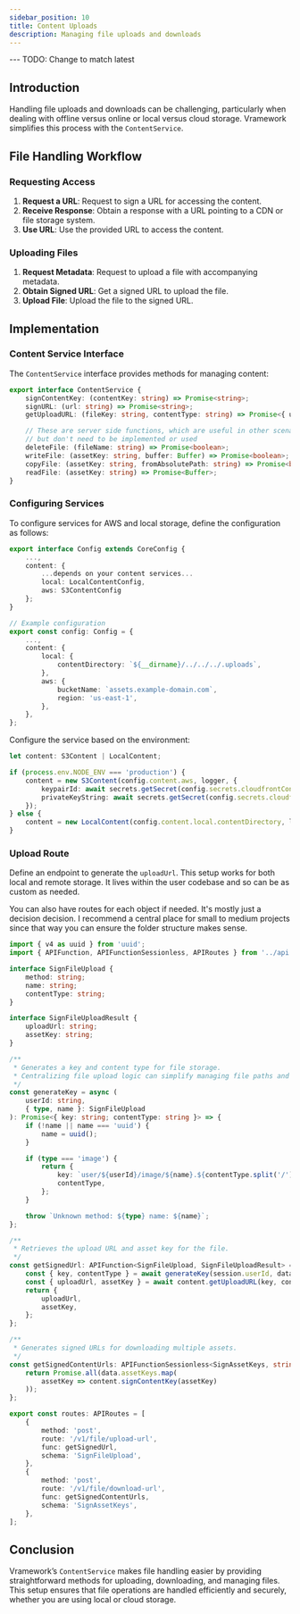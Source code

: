 ```yaml
---
sidebar_position: 10
title: Content Uploads
description: Managing file uploads and downloads
---
```


--- TODO: Change to match latest

## Introduction

Handling file uploads and downloads can be challenging, particularly when dealing with offline versus online or local versus cloud storage. Vramework simplifies this process with the `ContentService`.

## File Handling Workflow

### Requesting Access

1. **Request a URL**: Request to sign a URL for accessing the content.
2. **Receive Response**: Obtain a response with a URL pointing to a CDN or file storage system.
3. **Use URL**: Use the provided URL to access the content.

### Uploading Files

1. **Request Metadata**: Request to upload a file with accompanying metadata.
2. **Obtain Signed URL**: Get a signed URL to upload the file.
3. **Upload File**: Upload the file to the signed URL.

## Implementation

### Content Service Interface

The `ContentService` interface provides methods for managing content:

```typescript
export interface ContentService {
    signContentKey: (contentKey: string) => Promise<string>;
    signURL: (url: string) => Promise<string>;
    getUploadURL: (fileKey: string, contentType: string) => Promise<{ uploadUrl: string; assetKey: string }>;

    // These are server side functions, which are useful in other scenarios
    // but don't need to be implemented or used
    deleteFile: (fileName: string) => Promise<boolean>;
    writeFile: (assetKey: string, buffer: Buffer) => Promise<boolean>;
    copyFile: (assetKey: string, fromAbsolutePath: string) => Promise<boolean>;
    readFile: (assetKey: string) => Promise<Buffer>;
}
```

### Configuring Services

To configure services for AWS and local storage, define the configuration as follows:

```typescript
export interface Config extends CoreConfig {
    ...,
    content: {
        ...depends on your content services...
        local: LocalContentConfig,
        aws: S3ContentConfig
    };
}

// Example configuration
export const config: Config = {
    ...,
    content: {
        local: {
            contentDirectory: `${__dirname}/../../../.uploads`,
        },
        aws: {
            bucketName: `assets.example-domain.com`,
            region: 'us-east-1',
        },
    },
};
```

Configure the service based on the environment:

```typescript
let content: S3Content | LocalContent;

if (process.env.NODE_ENV === 'production') {
    content = new S3Content(config.content.aws, logger, { 
        keypairId: await secrets.getSecret(config.secrets.cloudfrontContentId),
        privateKeyString: await secrets.getSecret(config.secrets.cloudfrontContentPrivateKey),
    });
} else {
    content = new LocalContent(config.content.local.contentDirectory, logger);
}
```

### Upload Route

Define an endpoint to generate the `uploadUrl`. This setup works for both local and remote storage. It lives within the user codebase and so can be as custom as needed.

You can also have routes for each object if needed. It's mostly just a decision decision. I recommend a central place for small to medium projects since that way you can ensure the folder structure makes sense.

```typescript
import { v4 as uuid } from 'uuid';
import { APIFunction, APIFunctionSessionless, APIRoutes } from '../api';

interface SignFileUpload {
    method: string;
    name: string;
    contentType: string;
}

interface SignFileUploadResult {
    uploadUrl: string;
    assetKey: string;
}

/**
 * Generates a key and content type for file storage.
 * Centralizing file upload logic can simplify managing file paths and organization.
 */
const generateKey = async (
    userId: string,
    { type, name }: SignFileUpload
): Promise<{ key: string; contentType: string }> => {
    if (!name || name === 'uuid') {
        name = uuid();
    }

    if (type === 'image') {
        return {
            key: `user/${userId}/image/${name}.${contentType.split('/')[1]}`,
            contentType,
        };
    }

    throw `Unknown method: ${type} name: ${name}`;
};

/**
 * Retrieves the upload URL and asset key for the file.
 */
const getSignedUrl: APIFunction<SignFileUpload, SignFileUploadResult> = async ({ content }, data, session) => {
    const { key, contentType } = await generateKey(session.userId, data);
    const { uploadUrl, assetKey } = await content.getUploadURL(key, contentType);
    return {
        uploadUrl,
        assetKey,
    };
};

/**
 * Generates signed URLs for downloading multiple assets.
 */
const getSignedContentUrls: APIFunctionSessionless<SignAssetKeys, string[]> = async ({ content }, data) => {
    return Promise.all(data.assetKeys.map(
        assetKey => content.signContentKey(assetKey)
    ));
};

export const routes: APIRoutes = [
    {
        method: 'post',
        route: '/v1/file/upload-url',
        func: getSignedUrl,
        schema: 'SignFileUpload',
    },
    {
        method: 'post',
        route: '/v1/file/download-url',
        func: getSignedContentUrls,
        schema: 'SignAssetKeys',
    },
];
```

## Conclusion

Vramework’s `ContentService` makes file handling easier by providing straightforward methods for uploading, downloading, and managing files. This setup ensures that file operations are handled efficiently and securely, whether you are using local or cloud storage.